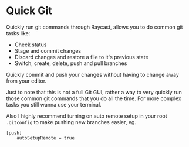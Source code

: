 # Quick Git

Quickly run git commands through Raycast, allows you to do common git tasks like:
- Check status
- Stage and commit changes
- Discard changes and restore a file to it's previous state
- Switch, create, delete, push and pull branches

Quickly commit and push your changes without having to change away from your editor.

Just to note that this is not a full Git GUI, rather a way to very quickly run those common git commands that you do all the time. For more complex tasks you still wanna use your terminal.

Also I highly recommend turning on auto remote setup in your root `.gitconfig` to make pushing new branches easier, eg.
```
[push]
	autoSetupRemote = true
```
